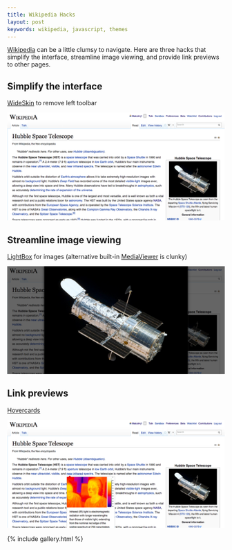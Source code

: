 ```yaml
---
title: Wikipedia Hacks
layout: post
keywords: wikipedia, javascript, themes
---
```


[Wikipedia](//wikipedia.org) can be a little clumsy to navigate.  Here are three
hacks that simplify the interface, streamline image viewing, and provide link
previews to other pages.

Simplify the interface
----------------------

[WideSkin][WideSkin] to remove left toolbar

<div class="gallery">
  <a href="/images/wikipedia-hacks-full.png" data-gallery="wiki"
     title="Using the WideSkin theme reclaims the wasted space on the left. Those rarely used links are now in a toolbar dropdown.">
     <img src="/images/wikipedia-hacks-full.png"></a>
  <a href="/images/wikipedia-hacks-full-before.png" data-gallery="wiki"
     title="Normal Wikipedia has a sidebar on the left that takes up valuable screen real estate."></a>
</div>


Streamline image viewing
------------------------

[LightBox][LightBox] for images (alternative built-in [MediaViewer][MediaViewer] is clunky)


<div class="gallery">
  <a href="/images/wikipedia-hacks-image.png" data-gallery="wiki"
     title="With LighbBox enabled, clicking on an image immediately brings it up full screen.  Any keypress or click returns you to the article.">
     <img src="/images/wikipedia-hacks-image.png"></a>
  <a href="/images/wikipedia-hacks-image-before.png" data-gallery="wiki"
     title="With normal Wikipedia, clicking on an image takes you to a separate page for that file.  You have to click a second time to see the full image."></a>
</div>

Link previews
-------------

[Hovercards][Hovercards]


<div class="gallery">
  <a href="/images/wikipedia-hacks-hover.png" data-gallery="wiki"
     title="Hovering over any link to another Wikipedia article creates a popup with the first few sentences and key image.">
     <img src="/images/wikipedia-hacks-hover.png"></a>
</div>


  [WideSkin]: https://en.wikipedia.org/wiki/User:Blue-Haired_Lawyer/Wide_Skin
  [LightBox]: https://en.wikipedia.org/wiki/User:Malcolmj1/SimpleLightbox
  [MediaViewer]: https://www.mediawiki.org/wiki/Multimedia/About_Media_Viewer
  [Hovercards]: https://www.mediawiki.org/wiki/Beta_Features/Hovercards


{% include gallery.html %}

